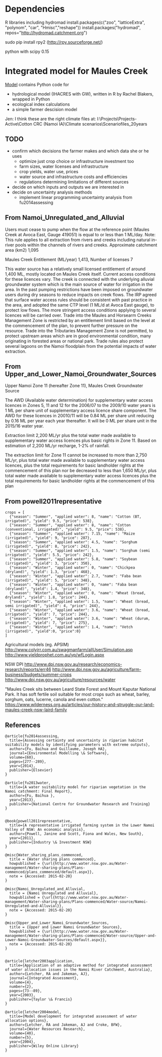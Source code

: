 
Dependencies
==================================
R libraries including hydromad
install.packages(c("zoo", "latticeExtra", "polynom", "car", "Hmisc","reshape"))
install.packages("hydromad", repos="http://hydromad.catchment.org")

sudo pip install rpy2 (http://rpy.sourceforge.net/)

python with scipy 0.15

Integrated model for Maules Creek
===================================

[Model](/Model) contains Python code for 
* hydrological model (IHACRES with GW), written in R by Rachel Blakers, wrapped in Python
* ecological index calculations
* a simple farmer descision model

Jen: 
I think these are the right climate files at: I:\Projects\Projects-Active\Cotton CRC (Namoi IA)\Climate scenarios\Scenariofiles_20years 

TODO
-----------------------------------
* confirm which decisions the farmer makes and which data she or he uses 
    - optimize just crop choice or infrastructure investment too
    - farm sizes, water licenses and infrastructure
    - crop yields, water use, prices
    - water source and infrastructure costs and efficiencies
    - regulations determining limitations of different sources 
* decide on which inputs and outputs we are interested in
* decide on uncertainty analysis methods
    - implement linear programming uncertainty analysis from fu2014assessing


From Namoi_Unregulated_and_Alluvial
-----------------------------------
Users must cease to pump when the flow at the reference point (Maules Creek at Avoca East, Gauge 419051) is equal to or less than 1 ML/day. Note: This rule applies to all extraction from rivers and creeks including natural in-river pools within the channels of rivers and creeks. Approximate catchment area (km2) 1,095

Maules Creek Entitlement (ML/year) 1,413, Number of licenses 7

This water source has a relatively small licensed entitlement of around 1,400 ML, mostly located on Maules Creek itself. Current access conditions for these licences vary. The creek is connected with the underlying alluvial groundwater system which is the main source of water for irrigation in the area. In the past pumping restrictions have been imposed on groundwater users during dry seasons to reduce impacts on creek flows. The IRP agreed that surface water access rules should be consistent with past practice in the area, and adopted the same CTP level (1 ML/d at Avoca East gauge), to protect low flows. The more stringent access conditions applying to several licences will be carried over. Trade into the Maules and Horsearm Creeks Management Zone is restricted by an entitlement limit based on the level at the commencement of the plan, to prevent further pressure on the resource. Trade into the Tributaries Management Zone is not permitted, to protect upstream areas which are in good environmental condition, many originating in forested areas or national park. Trade rules also protect several lagoons on the Namoi floodplain from the potential impacts of water extraction.


From Upper_and_Lower_Namoi_Groundwater_Sources 
-----------------------------------
Upper Namoi Zone 11 (hereafter Zone 11), Maules Creek Groundwater Source

The AWD (Available water determination) for supplementary water access licences in Zones 5, 11 and 12 for the 2006/07 to the 2009/10 water years is 1 ML per share unit of supplementary access licence share component. The AWD for these licences in 20010/11 will be 0.84 ML per share unit reducing by 0.16 ML per year each year thereafter. It will be 0 ML per share unit in the 2015/16 water
year.

Extraction limit 2,200 ML/yr plus the total water made available to supplementary water access licences plus
basic rights in Zone 11. Based on estimation of 2,200 ML/yr recharge, 1-2% of rainfall.

The extraction limit for Zone 11 cannot be increased to more than 2,750 ML/yr, plus total water made available to supplementary water access licences, plus the total requirements for basic landholder rights at the commencement of this plan nor be decreased to less than 1,650 ML/yr, plus total water made available to supplementary water access licences plus the total requirements for basic landholder rights at the commencement of this plan


From powell2011representative
-----------------------------------
```
crops = [
  {"season": "Summer", "applied water": 8, "name": "Cotton (BT, irrigated)", "yield": 9.5, "price": 538},
  {"season": "Summer", "applied water": 8, "name": "Cotton (conventional, irrigated)", "yield": 9.5, "price": 538},
  {"season": "Summer", "applied water": 7.15, "name": "Maize (irrigated)", "yield": 9, "price": 287},
  {"season": "Summer", "applied water": 4.5, "name": "Sorghum (irrigated)", "yield": 8, "price": 242},
  {"season": "Summer", "applied water": 1.5, "name": "Sorghum (semi irrigated)", "yield": 5.5, "price": 242},
  {"season": "Summer", "applied water": 5.8, "name": "Soybean (irrigated)", "yield": 3, "price": 350},
  {"season": "Winter", "applied water": 0, "name": "Chickpea (dryland)", "yield": 1.3, "price": 468},
  {"season": "Winter", "applied water": 2.7, "name": "Faba bean (irrigated)", "yield": 5, "price": 348},
  {"season": "Winter", "applied water": 0, "name": "Faba bean (dryland)", "yield": 1.4, "price": 348},
  {"season": "Winter", "applied water": 0, "name": "Wheat (bread, dryland)", "yield": 1.8, "price": 244},
  {"season": "Winter", "applied water": 1.5, "name": "Wheat (bread, semi irrigated)", "yield": 4, "price": 244},
  {"season": "Winter", "applied water": 3.6, "name": "Wheat (bread, irrigated)", "yield": 7, "price": 244},
  {"season": "Winter", "applied water": 3.6, "name": "Wheat (durum, irrigated)", "yield": 7, "price": 275},
  {"season": "Winter", "applied water": 1.4, "name": "Vetch (irrigated)", "yield":0, "price":0}
]
```



Agricultural models (eg. APSIM)
http://www.colyirr.com.au/swagmanfarm/allUser/Simulation.asp
http://www.yieldprophet.com.au/yp/wfLogin.aspx

NSW DPI
http://www.dpi.nsw.gov.au/research/economics-research/reports/err46
http://www.dpi.nsw.gov.au/agriculture/farm-business/budgets/summer-crops
http://www.dpi.nsw.gov.au/agriculture/resources/water

"Maules Creek sits between Leard State Forest and Mount Kaputar National Park. It has soft fertile soil suitable for most crops such as wheat, barley, sorghum, oats, lucerne, canola and even cotton."
https://www.wilderness.org.au/articles/our-history-and-struggle-our-land-maules-creek-nsw-laird-family


References
---------------
```
@article{fu2014assessing,
  title={Assessing certainty and uncertainty in riparian habitat suitability models by identifying parameters with extreme outputs},
  author={Fu, Baihua and Guillaume, Joseph HA},
  journal={Environmental Modelling \& Software},
  volume={60},
  pages={277--289},
  year={2014},
  publisher={Elsevier}
}

@article{fu2013water,
  title={A water suitability model for riparian vegetation in the Namoi catchment: Final Report},
  author={Fu, Baihua },
  year={2013},
  publisher={National Centre for Groundwater Research and Training}
}


@book{powell2011representative,
  title={A representative irrigated farming system in the Lower Namoi Valley of NSW: An economic analysis},
  author={Powell, Janine and Scott, Fiona and Wales, New South},
  year={2011},
  publisher={Industry \& Investment NSW}
}

@misc{Water_sharing_plans_commenced,
  title = {Water sharing plans commenced},
  howpublished = {\url{http://www.water.nsw.gov.au/Water-management/Water-sharing-plans/Plans-commenced/plans_commenced/default.aspx}},
  note = {Accessed: 2015-02-20}
}

@misc{Namoi_Unregulated_and_Alluvial,
  title = {Namoi Unregulated and Alluvial},
  howpublished = {\url{http://www.water.nsw.gov.au/Water-management/Water-sharing-plans/Plans-commenced/Water-source/Namoi-Unregulated-and-Alluvial}},
  note = {Accessed: 2015-02-20}
}

@misc{Upper_and_Lower_Namoi_Groundwater_Sources,
  title = {Upper and Lower Namoi Groundwater Sources},
  howpublished = {\url{http://www.water.nsw.gov.au/Water-management/Water-sharing-plans/Plans-commenced/Water-source/Upper-and-Lower-Namoi-Groundwater-Sources/default.aspx}},
  note = {Accessed: 2015-02-20}
}


@article{letcher2003application,
  title={Application of an adaptive method for integrated assessment of water allocation issues in the Namoi River Catchment, Australia},
  author={Letcher, RA and Jakeman, AJ},
  journal={Integrated Assessment},
  volume={4},
  number={2},
  pages={73--89},
  year={2003},
  publisher={Taylor \& Francis}
}

@article{letcher2004model,
  title={Model development for integrated assessment of water allocation options},
  author={Letcher, RA and Jakeman, AJ and Croke, BFW},
  journal={Water Resources Research},
  volume={40},
  number={5},
  year={2004},
  publisher={Wiley Online Library}
}
```
